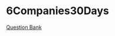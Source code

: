 # 6Companies30Days
[Question Bank](https://docs.google.com/document/u/0/d/1jkVKWPcOAE2Xjt7GFLV-M8N50HygZpWcO26REFa7dZM/mobilebasic)

